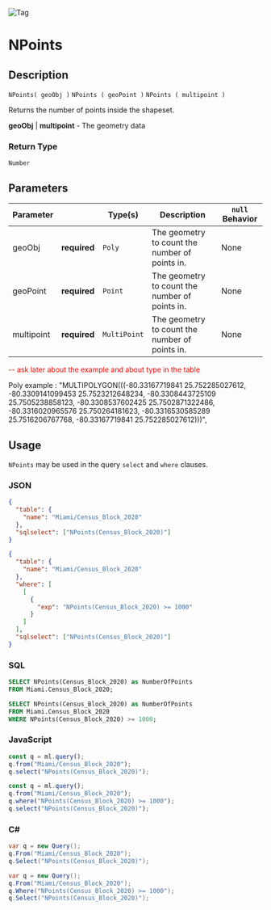 ![Tag](https://img.shields.io/badge/-GEO-brightgreen)

# NPoints

## Description

`NPoints( geoObj )`
`NPoints ( geoPoint )`
`NPoints ( multipoint )`

Returns the number of points inside the shapeset.

**geoObj** | **multipoint** - The geometry data


### Return Type

`Number`

## Parameters

| Parameter |              | Type(s)           | Description                                    | `null` Behavior |
| --------- | ------------ | ----------------- | ---------------------------------------------- | --------------- |
| geoObj    | **required** | <code>Poly</code> | The geometry to count the number of points in. | None |
| geoPoint  | **required** | <code>Point</code> | The geometry to count the number of points in. | None |
| multipoint  | **required** | <code>MultiPoint</code> | The geometry to count the number of points in. | None |

<span style='color:red'> -- ask later about the example and about type in the table </span>

Poly example
: "MULTIPOLYGON(((-80.33167719841 25.752285027612, -80.3309141099453 25.7523212648234, -80.3308443725109 25.7505238858123, -80.3308537602425 25.7502871322486, -80.3316020965576 25.750264181623, -80.3316530585289 25.7516206767768, -80.33167719841 25.752285027612)))",

## Usage

`NPoints` may be used in the query `select` and `where` clauses.

### JSON

```json
{
  "table": {
    "name": "Miami/Census_Block_2020"
  },
  "sqlselect": ["NPoints(Census_Block_2020)"]
}
```

```json
{
  "table": {
    "name": "Miami/Census_Block_2020"
  },
  "where": [
    [
      {
        "exp": "NPoints(Census_Block_2020) >= 1000"
      }
    ]
  ],
  "sqlselect": ["NPoints(Census_Block_2020)"]
}
```

### SQL

```sql
SELECT NPoints(Census_Block_2020) as NumberOfPoints
FROM Miami.Census_Block_2020;
```

```sql
SELECT NPoints(Census_Block_2020) as NumberOfPoints
FROM Miami.Census_Block_2020
WHERE NPoints(Census_Block_2020) >= 1000;
```

### JavaScript

```javascript
const q = ml.query();
q.from("Miami/Census_Block_2020");
q.select("NPoints(Census_Block_2020)");
```

```javascript
const q = ml.query();
q.from("Miami/Census_Block_2020");
q.where("NPoints(Census_Block_2020) >= 1000");
q.select("NPoints(Census_Block_2020)");
```

### C#

```csharp
var q = new Query();
q.From("Miami/Census_Block_2020");
q.Select("NPoints(Census_Block_2020)");
```

```csharp
var q = new Query();
q.From("Miami/Census_Block_2020");
q.Where("NPoints(Census_Block_2020) >= 1000");
q.Select("NPoints(Census_Block_2020)");
```